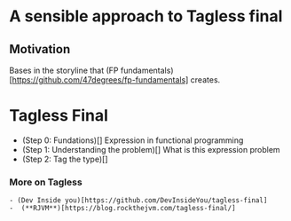 # A sensible approach to Tagless final
## Motivation

Bases in the storyline that (FP fundamentals)[https://github.com/47degrees/fp-fundamentals] creates. 

# Tagless Final
- (Step 0: Fundations)[] Expression in functional programming
- (Step 1: Understanding the problem)[] What is this expression problem
- (Step 2: Tag the type)[]

### More on Tagless          
    - (Dev Inside you)[https://github.com/DevInsideYou/tagless-final]
    -  (**RJVM**)[https://blog.rockthejvm.com/tagless-final/]